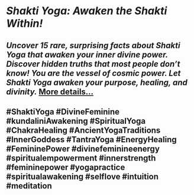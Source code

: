 # *Shakti Yoga: Awaken the Shakti Within!*
## *Uncover 15 rare, surprising facts about Shakti Yoga that awaken your inner divine power. Discover hidden truths that most people don’t know! You are the vessel of cosmic power. Let Shakti Yoga awaken your purpose, healing, and divinity.* [More details…](https://spiritualkhazaana.com/web-stories/shakti-yoga-awaken-the-shakti-within/)
## #ShaktiYoga #DivineFeminine #kundaliniAwakening #SpiritualYoga #ChakraHealing #AncientYogaTraditions #InnerGoddess #TantraYoga #EnergyHealing #FemininePower #divinefeminineenergy #spiritualempowerment #innerstrength #femininepower #yogapractice #spiritualawakening #selflove #intuition #meditation
